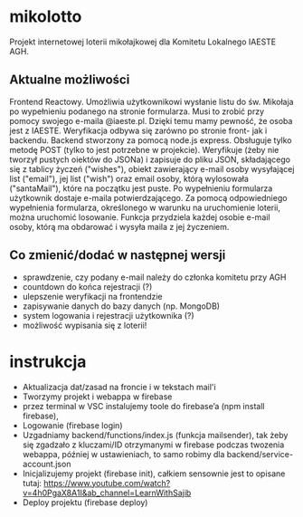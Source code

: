 # mikolotto
Projekt internetowej loterii mikołajkowej dla Komitetu Lokalnego IAESTE AGH.
## Aktualne możliwości
Frontend Reactowy. Umożliwia użytkownikowi wysłanie listu do św. Mikołaja po wypełnieniu podanego na stronie formularza. Musi to zrobić przy pomocy swojego e-maila @iaeste.pl. Dzięki temu mamy pewność, że osoba jest z IAESTE. Weryfikacja odbywa się zarówno po stronie front- jak i backendu. 
Backend stworzony za pomocą node.js express. Obsługuje tylko metodę POST (tylko to jest potrzebne w projekcie). Weryfikuje (żeby nie tworzył pustych oiektów do JSONa) i zapisuje do pliku JSON, składającego się z tablicy życzeń ("wishes"), obiekt zawierający e-mail osoby wysyłającej list ("email"), jej list ("wish") oraz email osoby, którą wylosowała ("santaMail"), które na początku jest puste. Po wypełnieniu formularza użytkownik dostaje e-maila potwierdzającego. Za pomocą odpowiedniego wypełnienia formularza, określonego w warunku na uruchomienie loterii, można uruchomić losowanie. Funkcja przydziela każdej osobie e-mail osoby, którą ma obdarować i wysyła maila z jej życzeniem.
## Co zmienić/dodać w następnej wersji
- sprawdzenie, czy podany e-mail należy do członka komitetu przy AGH
- countdown do końca rejestracji (?)
- ulepszenie weryfikacji na frontendzie
- zapisywanie danych do bazy danych (np. MongoDB)
- system logowania i rejestracji użytkownika (?)
- możliwość wypisania się z loterii!
# instrukcja
- Aktualizacja dat/zasad na froncie i w tekstach mail'i
- Tworzymy projekt i webappa w firebase
- przez terminal w VSC instalujemy toole do firebase’a (npm install firebase), 
- Logowanie (firebase login)
- Uzgadniamy backend/functions/index.js (funkcja mailsender), tak żeby się zgadzało z kluczami/ID otrzymanymi w firebase podczas twozenia webappa, później w ustawieniach, 
  to samo robimy dla backend/service-account.json
- Inicjalizujemy projekt (firebase init), całkiem sensownie jest to opisane tutaj: https://www.youtube.com/watch?v=4h0PgaX8A1I&ab_channel=LearnWithSajib
- Deploy projektu (firebase deploy)
